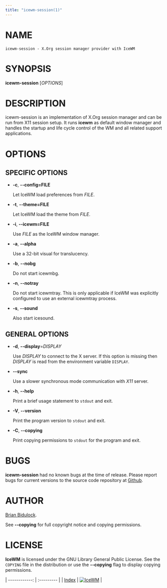 ```yaml
---
title: "icewm-session(1)"
---
```

# NAME

    icewm-session - X.Org session manager provider with IceWM

# SYNOPSIS

**icewm-session** \[_OPTIONS_\]

# DESCRIPTION

icewm-session is an implementation of X.Org session manager and can be
run from X11 session setup. It runs **icewm** as default window manager
and handles the startup and life cycle control of the WM and all related
support applications.

# OPTIONS

## SPECIFIC OPTIONS

- **-c**, **--config=FILE**

    Let IceWM load preferences from _FILE_.

- **-t**, **--theme=FILE**

    Let IceWM load the theme from _FILE_.

- **-i**, **--icewm=FILE**

    Use _FILE_ as the IceWM window manager.

- **-a**, **--alpha**

    Use a 32-bit visual for translucency.

- **-b**, **--nobg**

    Do not start icewmbg.

- **-n**, **--notray**

    Do not start icewmtray.
    This is only applicable if IceWM was explicitly configured
    to use an external icewmtray process.

- **-s**, **--sound**

    Also start icesound.

## GENERAL OPTIONS

- **-d**, **--display**=_DISPLAY_

    Use _DISPLAY_ to connect to the X server.
    If this option is missing then _DISPLAY_
    is read from the environment variable `DISPLAY`.

- **--sync**

    Use a slower synchronous mode communication with _X11_ server.

- **-h**, **--help**

    Print a brief usage statement to `stdout` and exit.

- **-V**, **--version**

    Print the program version to `stdout` and exit.

- **-C**, **--copying**

    Print copying permissions to `stdout` for the program and exit.

# BUGS

**icewm-session** had no known bugs at the time of release.  Please report bugs
for current versions to the source code repository at
[Github](https://github.com/bbidulock/icewm/issues).

# AUTHOR

[Brian Bidulock](mailto:bidulock@openss7.org).

See **--copying** for full copyright notice and copying permissions.

# LICENSE

**IceWM** is licensed under the GNU Library General Public License.
See the `COPYING` file in the distribution or use the **--copying** flag
to display copying permissions.

| ------------: | :--------- |
| [Index](/man) | [![IceWM](/images/logom.jpg "ice-wm.org")](https://ice-wm.org "ice-wm.org") |
